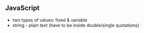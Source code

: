 ## JavaScript 
* two types of values: fixed & variable
* string - plain text (have to be inside double/single quotations)
